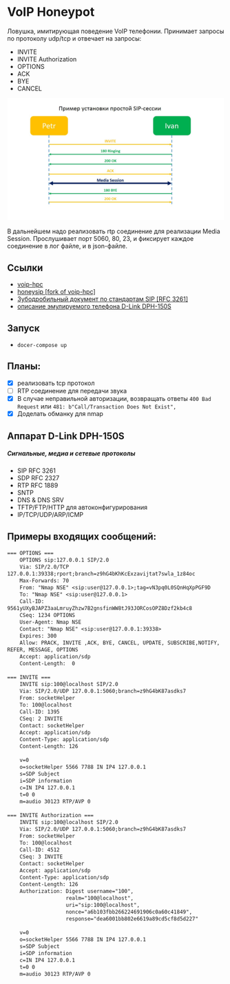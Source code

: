 # VoIP Honeypot

Ловушка, имитирующая поведение VoIP телефонии. Принимает запросы по протоколу udp/tcp и отвечает на запросы: 
- INVITE
- INVITE Authorization
- OPTIONS
- ACK
- BYE
- CANCEL

![](doc/pic.jpg)

В дальнейшем надо реализовать rtp соединение для реализации Media Session. Прослушивает порт 5060, 80, 23, и фиксирует каждое соединение в лог файле, и в json-файле.

## Ссылки
- [voip-hpc](https://github.com/tobiw/voip-hpc)
- [honeysip [fork of voip-hpc]](https://github.com/mushorg/honeysip)
- [Зубодробильный документ по стандартам SIP [RFC 3261]](https://tools.ietf.org/html/rfc3261)
- [описание эмулируемого телефона D-Link DPH-150S](https://www.dlink.ru/ru/products/8/2189.html)

## Запуск
- `docer-compose up`

## Планы:
- [x] реализовать tcp протокол
- [ ] RTP соединение для передачи звука
- [x] В случае неправильной авторизации, возвращать ответы `400 Bad Request` или `481: b"Call/Transaction Does Not Exist",`
- [x] Доделать обманку для nmap

## Аппарат D-Link DPH-150S
##### Сигнальные, медиа и сетевые протоколы
- SIP RFC 3261
- SDP RFC 2327
- RTP RFC 1889
- SNTP
- DNS & DNS SRV
- TFTP/FTP/HTTP для автоконфигурирования
- IP/TCP/UDP/ARP/ICMP

## Примеры входящих сообщений:
```
=== OPTIONS ===
    OPTIONS sip:127.0.0.1 SIP/2.0
    Via: SIP/2.0/TCP 127.0.0.1:39338;rport;branch=z9hG4bKhKcExzavijtat7swla_1z84oc
    Max-Forwards: 70
    From: "Nmap NSE" <sip:user@127.0.0.1>;tag=vN3pq0L0SQnHqXpPGF9D
    To: "Nmap NSE" <sip:user@127.0.0.1>
    Call-ID: 9561yUXyBJAPZ3aaLmruyZhzw7B2gnsfinWW8tJ93JORCosOPZ8Dzf2kb4c8
    CSeq: 1234 OPTIONS
    User-Agent: Nmap NSE
    Contact: "Nmap NSE" <sip:user@127.0.0.1:39338>
    Expires: 300
    Allow: PRACK, INVITE ,ACK, BYE, CANCEL, UPDATE, SUBSCRIBE,NOTIFY, REFER, MESSAGE, OPTIONS
    Accept: application/sdp
    Content-Length:  0

=== INVITE ===
    INVITE sip:100@localhost SIP/2.0
    Via: SIP/2.0/UDP 127.0.0.1:5060;branch=z9hG4bK87asdks7
    From: socketHelper
    To: 100@localhost
    Call-ID: 1395
    CSeq: 2 INVITE
    Contact: socketHelper
    Accept: application/sdp
    Content-Type: application/sdp
    Content-Length: 126

    v=0
    o=socketHelper 5566 7788 IN IP4 127.0.0.1
    s=SDP Subject
    i=SDP information
    c=IN IP4 127.0.0.1
    t=0 0
    m=audio 30123 RTP/AVP 0

=== INVITE Authorization ===
    INVITE sip:100@localhost SIP/2.0
    Via: SIP/2.0/UDP 127.0.0.1:5060;branch=z9hG4bK87asdks7
    From: socketHelper
    To: 100@localhost
    Call-ID: 4512
    CSeq: 3 INVITE
    Contact: socketHelper
    Accept: application/sdp
    Content-Type: application/sdp
    Content-Length: 126
    Authorization: Digest username="100",
                   realm="100@localhost",
                   uri="sip:100@localhost",
                   nonce="a6b103fbb266224691906c0a60c41849",
                   response="dea6001bb802e6619a89cd5cf8d5d227"

    v=0
    o=socketHelper 5566 7788 IN IP4 127.0.0.1
    s=SDP Subject
    i=SDP information
    c=IN IP4 127.0.0.1
    t=0 0
    m=audio 30123 RTP/AVP 0
```
